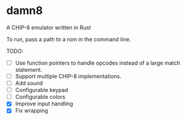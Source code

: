 # damn8
A CHIP-8 emulator written in Rust

To run, pass a path to a rom in the command line.

TODO:
- [ ] Use function pointers to handle opcodes instead of a large match statement.
- [ ] Support multiple CHIP-8 implementations.
- [ ] Add sound
- [ ] Configurable keypad
- [ ] Configurable colors
- [x] Improve input handling
- [x] Fix wrapping